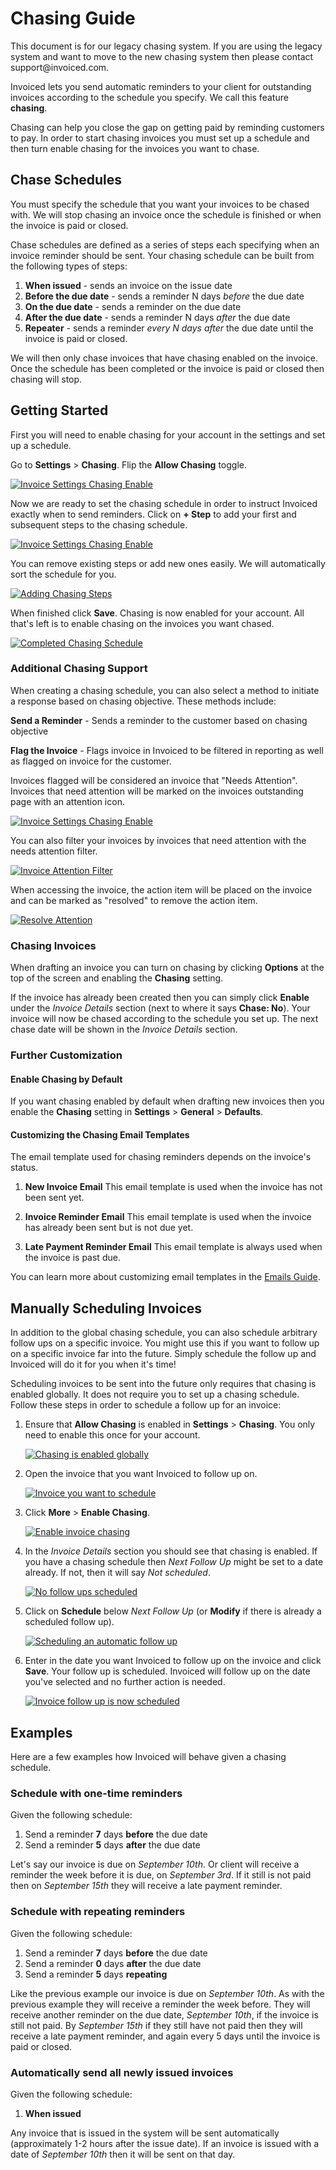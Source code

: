 # Chasing Guide

<p class="alert alert-warning">This document is for our legacy chasing system. If you are using the legacy system and want to move to the new chasing system then please contact support@invoiced.com.</p>

Invoiced lets you send automatic reminders to your client for outstanding invoices according to the schedule you specify. We call this feature **chasing**.

Chasing can help you close the gap on getting paid by reminding customers to pay. In order to start chasing invoices you must set up a schedule and then turn enable chasing for the invoices you want to chase.

## Chase Schedules

You must specify the schedule that you want your invoices to be chased with. We will stop chasing an invoice once the schedule is finished or when the invoice is paid or closed.

Chase schedules are defined as a series of steps each specifying when an invoice reminder should be sent. Your chasing schedule can be built from the following types of steps:

1. **When issued** - sends an invoice on the issue date
2. **Before the due date** - sends a reminder N days *before* the due date
3. **On the due date** - sends a reminder on the due date
3. **After the due date** - sends a reminder N days *after* the due date
4. **Repeater** - sends a reminder *every N days after* the due date until the invoice is paid or closed.

We will then only chase invoices that have chasing enabled on the invoice. Once the schedule has been completed or the invoice is paid or closed then chasing will stop.

## Getting Started

First you will need to enable chasing for your account in the settings and set up a schedule.

Go to **Settings** > **Chasing**. Flip the **Allow Chasing** toggle.

[![Invoice Settings Chasing Enable](../img/allow-chasing-new.png)](../img/allow-chasing-new.png)

Now we are ready to set the chasing schedule in order to instruct Invoiced exactly when to send reminders. Click on **+ Step** to add your first and subsequent steps to the chasing schedule.

[![Invoice Settings Chasing Enable](../img/add-chasing-schedule.png)](../img/add-chasing-schedule.png)

You can remove existing steps or add new ones easily. We will automatically sort the schedule for you.

[![Adding Chasing Steps](../img/chasing-schedue-editor.png)](../img/chasing-schedue-editor.png)

When finished click **Save**. Chasing is now enabled for your account. All that's left is to enable chasing on the invoices you want chased.

[![Completed Chasing Schedule](../img/finished-chasing-schedule.png)](../img/finished-chasing-schedule.png)

### Additional Chasing Support

When creating a chasing schedule, you can also select a method to initiate a response based on chasing objective. These methods include: 

**Send a Reminder** - Sends a reminder to the customer based on chasing objective

**Flag the Invoice** - Flags invoice in Invoiced to be filtered in reporting as well as flagged on invoice for the customer. 

Invoices flagged will be considered an invoice that "Needs Attention". Invoices that need attention will be marked on the invoices outstanding page with an attention icon. 

[![Invoice Settings Chasing Enable](../img/needs-attention.png)](../img/needs-attention.png)

You can also filter your invoices by invoices that need attention with the needs attention filter.

[![Invoice Attention Filter](../img/attention-filter.png)](../img/attention-filter.png)

When accessing the invoice, the action item will be placed on the invoice and can be marked as "resolved" to remove the action item.

[![Resolve Attention](../img/mark-as-resolved.png)](../img/mark-as-resolved.png)


### Chasing Invoices

When drafting an invoice you can turn on chasing by clicking **Options** at the top of the screen and enabling the **Chasing** setting.

If the invoice has already been created then you can simply click **Enable** under the *Invoice Details* section (next to where it says **Chase: No**). Your invoice will now be chased according to the schedule you set up. The next chase date will be shown in the *Invoice Details* section.

### Further Customization

#### Enable Chasing by Default

If you want chasing enabled by default when drafting new invoices then you enable the **Chasing** setting in **Settings** > **General** > **Defaults**.

#### Customizing the Chasing Email Templates

The email template used for chasing reminders depends on the invoice's status.

1. **New Invoice Email**
   This email template is used when the invoice has not been sent yet.

2. **Invoice Reminder Email**
   This email template is used when the invoice has already been sent but is not due yet.

3. **Late Payment Reminder Email**
   This email template is always used when the invoice is past due.

You can learn more about customizing email templates in the [Emails Guide](emails#customizing-email-templates).

## Manually Scheduling Invoices

In addition to the global chasing schedule, you can also schedule arbitrary follow ups on a specific invoice. You might use this if you want to follow up on a specific invoice far into the future. Simply schedule the follow up and Invoiced will do it for you when it's time!

Scheduling invoices to be sent into the future only requires that chasing is enabled globally. It does not require you to set up a chasing schedule. Follow these steps in order to schedule a follow up for an invoice:

1. Ensure that **Allow Chasing** is enabled in **Settings** > **Chasing**. You only need to enable this once for your account.

   [![Chasing is enabled globally](../img/turn-chasing-on.png)](../img/turn-chasing-on.png)

2. Open the invoice that you want Invoiced to follow up on.

   [![Invoice you want to schedule](../img/scheduling-invoices-2.png)](../img/scheduling-invoices-2.png)

3. Click **More** > **Enable Chasing**.

   [![Enable invoice chasing](../img/scheduling-invoices-3.png)](../img/scheduling-invoices-3.png)

4. In the *Invoice Details* section you should see that chasing is enabled. If you have a chasing schedule then *Next Follow Up* might be set to a date already. If not, then it will say *Not scheduled*.

   [![No follow ups scheduled](../img/scheduling-invoices-4.png)](../img/scheduling-invoices-4.png)

5. Click on **Schedule** below *Next Follow Up* (or **Modify** if there is already a scheduled follow up).

   [![Scheduling an automatic follow up](../img/scheduling-invoices-5.png)](../img/scheduling-invoices-5.png)

6. Enter in the date you want Invoiced to follow up on the invoice and click **Save**. Your follow up is scheduled. Invoiced will follow up on the date you've selected and no further action is needed.

   [![Invoice follow up is now scheduled](../img/scheduling-invoices-6.png)](../img/scheduling-invoices-6.png)

## Examples

Here are a few examples how Invoiced will behave given a chasing schedule.

### Schedule with one-time reminders

Given the following schedule:

1. Send a reminder **7** days **before** the due date
2. Send a reminder **5** days **after** the due date

Let's say our invoice is due on *September 10th*. Or client will receive a reminder the week before it is due, on *September 3rd*. If it still is not paid then on *September 15th* they will receive a late payment reminder.

### Schedule with repeating reminders

Given the following schedule:

1. Send a reminder **7** days **before** the due date
1. Send a reminder **0** days **after** the due date
2. Send a reminder **5** days **repeating**

Like the previous example our invoice is due on *September 10th*. As with the previous example they will receive a reminder the week before. They will receive another reminder on the due date, *September 10th*, if the invoice is still not paid. By *September 15th* if they still have not paid then they will receive a late payment reminder, and again every 5 days until the invoice is paid or closed.

### Automatically send all newly issued invoices

Given the following schedule:

1. **When issued**

Any invoice that is issued in the system will be sent automatically (approximately 1-2 hours after the issue date). If an invoice is issued with a date of *September 10th* then it will be sent on that day.